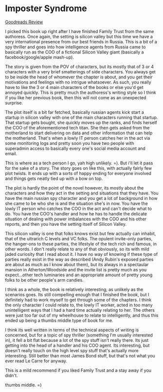 # Imposter Syndrome
[Goodreads Review](https://www.goodreads.com/review/show/7686264114)

I picked this book up right after I have finished Family Trust from the same authoress. Once again, the setting is silicon valley but this time we have a very international presence from our best friends in Russia. This is a bit of a spy thriller and goes into how intelligence agents from Russia came to basically run as the COO of a fictional Silicon Valley giant (basically a facebook/google/apple mash-up).

The story is given from the POV of characters, but its mostly that of 3 or 4 characters with a very brief smatterings of side characters. You always get to be inside the head of whomever the chapter is about, and you get their motivations and feelings with no intrigue whatsoever. As such, you really have to like the 3 or 4 main characters of the books or else you'd get annoyed quickly. This is pretty much the authoress's writing style so I think if you like her previous book, then this will not come as an unexpected surprise.

The plot itself is a bit far fetched, basically russian agents kick start a startup in silicon valley with one of the main characters running that startup. That startup gets bought, she quickly moves up the ranks, and finds herself the COO of the aforementioned tech titan. She then gets asked from the motherland to start delivering on data and other information that can help the motherland. That's when a lowly IT person catches her in the act via some monitoring logs and pretty soon you have two people with superadmin access to basically every one's social media account and email.

This is where as a tech person I go, yah high unlikely. =). But i'll let it pass for the sake of a story. The story goes on like this, with actually fairly few plot twists. It ends up with a sorts of happy ending for everyone involved and things gets neatly tied up with a bow on top.

The plot is hardly the point of the novel however, its mostly about the characters and how they act in the setting and situations that they have. You have the main russian spy character and you get a lot of background in how she came to be who she is and the situation she's in now. You have the lowly IT person who catches the COO in the act and can't decide what to do. You have the COO's handler and how he has to handle the delicate situation of dealing with power imbalances with the COO and his other reports, and then you have the setting itself of Silicon Valley.

This silicon valley is one that folks knows exist but few actually can inhabit, that of the ultrarich C levels and VC folks. The opulent invite-only parties, the hanger-ons to these parties, the lifestyle of the tech rich and famous, in other words. I don't really relate to any of that obviously, so its with mild jaded curiosity that I read about it. I have no way of knowing if these type of parties really exist in the way as described (Andy Rubin's exposed parties are about as much as I know about them), but its always in a spectaular mansion in Atherton/Woodside and the invite list is pretty much as you expect...other tech luminaries and an appropriate amount of pretty young folks to be other people's arm candies.

I think as a whole, the book is relatively interesting, as unlikely as the scenarios goes. Its still compelling enough that I finished the book, but I definitely had to work myself to get through some of the chapters. I think the only character I could relate to, the lowly IT worker, acted in too many unintelligent ways that I had a hard time actually relating to her. The others were just too far out of my wheelhouse to relate to intelligently, and thus this ended up being a thumbs middle type of book for me.

I think its well written in terms of the technical aspects of writing is concerned, but for a topic of spy thriller (something I'm usually interested in), it fell a bit flat because a lot of the spy stuff isn't really there. Its just getting into the head of a handler and his COO agent. Its interesting, but doesn't really touch on the high level spy stuff that's actually more interesting. Still better than most James Bond stuff, but that's not what you ever read Le Carre for anyway.

This is a mild recommend if you liked Family Trust and a stay away if you didn't.

thumbs middle. =)